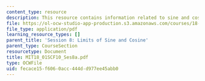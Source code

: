 ```yaml
---
content_type: resource
description: This resource contains information related to sine and cosine.
file: https://ol-ocw-studio-app-production.s3.amazonaws.com/courses/18-01sc-single-variable-calculus-fall-2010/fecace15f6060acc444dd977ee45abb0_MIT18_01SCF10_Ses8a.pdf
file_type: application/pdf
learning_resource_types: []
parent_title: 'Session 8: Limits of Sine and Cosine'
parent_type: CourseSection
resourcetype: Document
title: MIT18_01SCF10_Ses8a.pdf
type: OCWFile
uid: fecace15-f606-0acc-444d-d977ee45abb0
---
```

